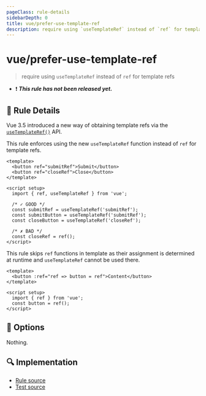 ```yaml
---
pageClass: rule-details
sidebarDepth: 0
title: vue/prefer-use-template-ref
description: require using `useTemplateRef` instead of `ref` for template refs
---
```


# vue/prefer-use-template-ref

> require using `useTemplateRef` instead of `ref` for template refs

- :exclamation: <badge text="This rule has not been released yet." vertical="middle" type="error"> _**This rule has not been released yet.**_ </badge>

## :book: Rule Details

Vue 3.5 introduced a new way of obtaining template refs via
the [`useTemplateRef()`](https://vuejs.org/guide/essentials/template-refs.html#accessing-the-refs) API.

This rule enforces using the new `useTemplateRef` function instead of `ref` for template refs.

<eslint-code-block :rules="{'vue/prefer-use-template-ref': ['error']}">

```vue
<template>
  <button ref="submitRef">Submit</button>
  <button ref="closeRef">Close</button>
</template>

<script setup>
  import { ref, useTemplateRef } from 'vue';

  /* ✓ GOOD */
  const submitRef = useTemplateRef('submitRef');
  const submitButton = useTemplateRef('submitRef');
  const closeButton = useTemplateRef('closeRef');

  /* ✗ BAD */
  const closeRef = ref();
</script>
```

</eslint-code-block>

This rule skips `ref` functions in template as their assignment is determined at runtime and `useTemplateRef` cannot be used there.

<eslint-code-block :rules="{'vue/prefer-use-template-ref': ['error']}">

```vue
<template>
  <button :ref="ref => button = ref">Content</button>
</template>

<script setup>
  import { ref } from 'vue';
  const button = ref();
</script>
```

</eslint-code-block>

## :wrench: Options

Nothing.

## :mag: Implementation

- [Rule source](https://github.com/vuejs/eslint-plugin-vue/blob/master/lib/rules/prefer-use-template-ref.js)
- [Test source](https://github.com/vuejs/eslint-plugin-vue/blob/master/tests/lib/rules/prefer-use-template-ref.js)
